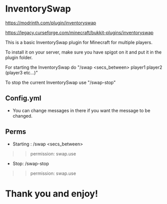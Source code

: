 
# InventorySwap
https://modrinth.com/plugin/inventoryswap

https://legacy.curseforge.com/minecraft/bukkit-plugins/inventoryswap

This is a basic InventorySwap plugin for Minecraft for multiple players.

To install it on your server, make sure you have spigot on it and put it in the plugin folder.

For starting the InventorySwap do "/swap <secs_between> player1 player2 (player3 etc...)" 

To stop the current InventorySwap use "/swap-stop"

## Config.yml
- You can change messages in there if you want the message to be changed.

## Perms

- Starting : /swap <secs_between> <player1> <player2>
>> permission: swap.use
- Stop: /swap-stop
>> permission: swap.use

# Thank you and enjoy!
